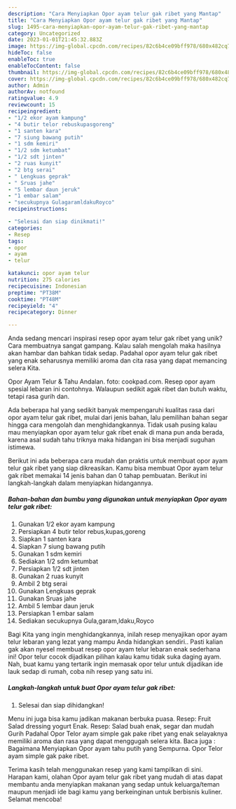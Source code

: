```yaml
---
description: "Cara Menyiapkan Opor ayam telur gak ribet yang Mantap"
title: "Cara Menyiapkan Opor ayam telur gak ribet yang Mantap"
slug: 1495-cara-menyiapkan-opor-ayam-telur-gak-ribet-yang-mantap
category: Uncategorized
date: 2023-01-01T21:45:32.883Z
image: https://img-global.cpcdn.com/recipes/82c6b4ce09bff978/680x482cq70/opor-ayam-telur-gak-ribet-foto-resep-utama.jpg
hideToc: false
enableToc: true
enableTocContent: false
thumbnail: https://img-global.cpcdn.com/recipes/82c6b4ce09bff978/680x482cq70/opor-ayam-telur-gak-ribet-foto-resep-utama.jpg
cover: https://img-global.cpcdn.com/recipes/82c6b4ce09bff978/680x482cq70/opor-ayam-telur-gak-ribet-foto-resep-utama.jpg
author: Admin
authorAv: notfound
ratingvalue: 4.9
reviewcount: 15
recipeingredient:
- "1/2 ekor ayam kampung"
- "4 butir telor rebuskupasgoreng"
- "1 santen kara"
- "7 siung bawang putih"
- "1 sdm kemiri"
- "1/2 sdm ketumbat"
- "1/2 sdt jinten"
- "2 ruas kunyit"
- "2 btg serai"
- " Lengkuas geprak"
- " Sruas jahe"
- "5 lembar daun jeruk"
- "1 embar salam"
- "secukupnya GulagaramldakuRoyco"
recipeinstructions:

- "Selesai dan siap dinikmati!"
categories:
- Resep
tags:
- opor
- ayam
- telur

katakunci: opor ayam telur 
nutrition: 275 calories
recipecuisine: Indonesian
preptime: "PT38M"
cooktime: "PT48M"
recipeyield: "4"
recipecategory: Dinner

---
```





Anda sedang mencari inspirasi resep opor ayam telur gak ribet yang unik? Cara membuatnya sangat gampang. Kalau salah mengolah maka hasilnya akan hambar dan bahkan tidak sedap. Padahal opor ayam telur gak ribet yang enak seharusnya memiliki aroma dan cita rasa yang dapat memancing selera Kita.





Opor Ayam Telur &amp; Tahu Andalan. foto: cookpad.com. Resep opor ayam spesial lebaran ini contohnya. Walaupun sedikit agak ribet dan butuh waktu, tetapi rasa gurih dan.

Ada beberapa hal yang sedikit banyak mempengaruhi kualitas rasa dari opor ayam telur gak ribet, mulai dari jenis bahan, lalu pemilihan bahan segar hingga cara mengolah dan menghidangkannya. Tidak usah pusing kalau mau menyiapkan opor ayam telur gak ribet enak di mana pun anda berada, karena asal sudah tahu triknya maka hidangan ini bisa menjadi suguhan istimewa.






Berikut ini ada beberapa cara mudah dan praktis untuk membuat opor ayam telur gak ribet yang siap dikreasikan. Kamu bisa membuat Opor ayam telur gak ribet memakai 14 jenis bahan dan 0 tahap pembuatan. Berikut ini langkah-langkah dalam menyiapkan hidangannya.

<!--inarticleads1-->

##### Bahan-bahan dan bumbu yang digunakan untuk menyiapkan Opor ayam telur gak ribet:

1. Gunakan 1/2 ekor ayam kampung
1. Persiapkan 4 butir telor rebus,kupas,goreng
1. Siapkan 1 santen kara
1. Siapkan 7 siung bawang putih
1. Gunakan 1 sdm kemiri
1. Sediakan 1/2 sdm ketumbat
1. Persiapkan 1/2 sdt jinten
1. Gunakan 2 ruas kunyit
1. Ambil 2 btg serai
1. Gunakan  Lengkuas geprak
1. Gunakan  Sruas jahe
1. Ambil 5 lembar daun jeruk
1. Persiapkan 1 embar salam
1. Sediakan secukupnya Gula,garam,ldaku,Royco


Bagi Kita yang ingin menghidangkannya, inilah resep menyajikan opor ayam telur lebaran yang lezat yang mampu Anda hidangkan sendiri.. Pasti kalian gak akan nyesel membuat resep opor ayam telur lebaran enak sederhana ini! Opor telur cocok dijadikan pilihan kalau kamu tidak suka daging ayam. Nah, buat kamu yang tertarik ingin memasak opor telur untuk dijadikan ide lauk sedap di rumah, coba nih resep yang satu ini. 

<!--inarticleads2-->

##### Langkah-langkah untuk buat Opor ayam telur gak ribet:


1. Selesai dan siap dihidangkan!

Menu ini juga bisa kamu jadikan makanan berbuka puasa. Resep: Fruit Salad dressing yogurt Enak. Resep: Salad buah enak, segar dan mudah Gurih Padahal Opor Telor ayam simple gak pake ribet yang enak selayaknya memiliki aroma dan rasa yang dapat menggugah selera kita. Baca juga : Bagaimana Menyiapkan Opor ayam tahu putih yang Sempurna. Opor Telor ayam simple gak pake ribet. 

Terima kasih telah menggunakan resep yang kami tampilkan di sini. Harapan kami, olahan Opor ayam telur gak ribet yang mudah di atas dapat membantu anda menyiapkan makanan yang sedap untuk keluarga/teman maupun menjadi ide bagi kamu yang berkeinginan untuk berbisnis kuliner. Selamat mencoba!
